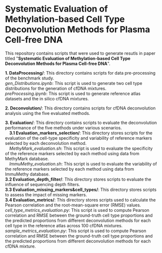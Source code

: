 Systematic Evaluation of Methylation-based Cell Type Deconvolution Methods for Plasma Cell-free DNA
=================================================================================
This repository contains scripts that were used to generate resutls in paper titled "**Systematic Evaluation of Methylation-based Cell Type Deconvolution Methods for Plasma Cell-free DNA**".  

**1. DataProcessing/**: This directory contains scripts for data pre-processing of the benchmark study.<br>
  _gen_Distributions.ipynb_: This script is used to generate two cell type distributions for the generation of cfDNA mixtures.<br>
  _preProcessing.ipynb_: This script is used to generate reference atlas datasets and the in silico cfDNA mixtures.
  
**2. Deconvolution/**: This directory contains scripts for cfDNA deconvolution analysis using the five evaluated methods.<br>

**3. Evaluation/**: This directory contains scripts to evaluate the deconvolution performance of the five methods under various scenarios.<br>
	&emsp;**3.1 Evaluation_markers_selection/**: This directory stores scripts for the evaluation of the cell-type specificity and variability of reference markers selected by each deconvolution method.<br>
	&emsp;_MethyMark_evaluation.sh_: This script is used to evaluate the specificity of the reference markers selected by each method using data from MethyMark database.<br>
	&emsp;_ImmuMethy_evaluation.sh_: This script is used to evaluate the variability of the reference markers selected by each method using data from ImmuMethy database.<br>
	**3.2 Evaluation_depth_filter/**: This directory stores scripts to evaluate the influence of sequencing depth filters.<br>
	**3.3 Evaluation_missing_markers&cell_types/**: This directory stores scripts to assess the impact of missing markers.<br>
	**3.4 Evaluation_metrics/**: This directory stores scripts used to calculate the Pearson correlation and the root-mean-square error (RMSE) values.<br>
	_cell_type_metrics_evaluation.py_: This script is used to compute Pearson correlation and RMSE between the ground-truth cell type proportions and the predicted proportions from different deconvolution methods for each cell type in the reference atlas across 100 cfDNA mixtures.<br>
	_sample_metrics_evaluation.py_: This script is used to compute Pearson correlation and RMSE between the ground-truth cell type proportions and the predicted proportions from different deconvolution methods for each cfDNA mixture.
